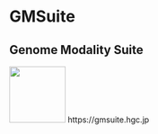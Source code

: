 # GMSuite
## Genome Modality Suite
<img src="https://github.com/Park-Sung-Joon/GMSuite/assets/52985953/b4668f61-7d71-4ded-9257-30894969f163" width=100>
https://gmsuite.hgc.jp
